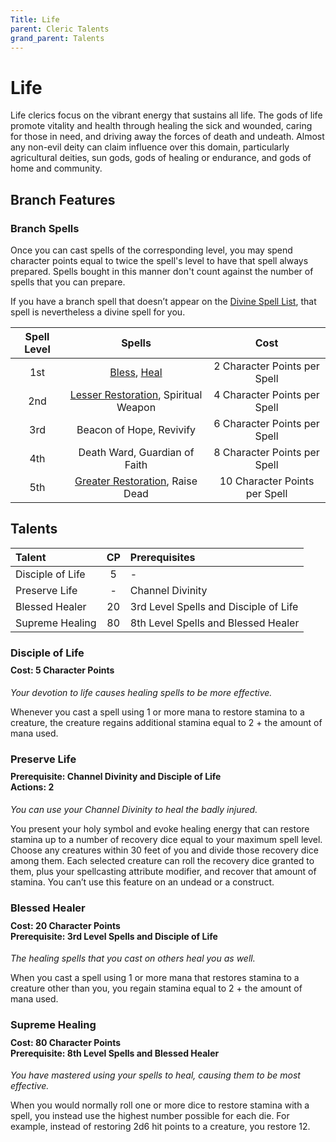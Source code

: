 ```yaml
---
Title: Life
parent: Cleric Talents
grand_parent: Talents
---
```

 
# Life
Life clerics focus on the vibrant energy that sustains all life. The gods of life promote vitality and health through healing the sick and wounded, caring for those in need, and driving away the forces of death and undeath. Almost any non-evil deity can claim influence over this domain, particularly agricultural deities, sun gods, gods of healing or endurance, and gods of home and community.

## Branch Features
 
### Branch Spells
Once you can cast spells of the corresponding level, you may spend character points equal to twice the spell's level to have that spell always prepared. Spells bought in this manner don't count against the number of spells that you can prepare.
 
If you have a branch spell that doesn’t appear on the [Divine Spell List](https://stormchaserroleplaying.com/stormchaserRPG/Spells/Lists/Divine/), that spell is nevertheless a divine spell for you.
 
| Spell Level | Spells | Cost |
|:-----------:|:------:|:----:|
| 1st | [Bless](https://stormchaserroleplaying.com/stormchaserRPG/Spells/1/Charms/#bless), [Heal](https://stormchaserroleplaying.com/stormchaserRPG/Spells/1/Restoration/#heal) | 2 Character Points per Spell |
| 2nd | [Lesser Restoration](https://stormchaserroleplaying.com/stormchaserRPG/Spells/2/Restoration/#lesser-restoration), Spiritual Weapon | 4 Character Points per Spell |
| 3rd | Beacon of Hope, Revivify | 6 Character Points per Spell |
| 4th | Death Ward, Guardian of Faith | 8 Character Points per Spell |
| 5th | [Greater Restoration](https://stormchaserroleplaying.com/stormchaserRPG/Spells/5/Restoration/#greater-restoration), Raise Dead | 10 Character Points per Spell |

## Talents
 
| Talent | CP | Prerequisites |
|:-------|:--:|:--------------|
| Disciple of Life | 5  | - |
| Preserve Life    | -  | Channel Divinity |
| Blessed Healer   | 20 | 3rd Level Spells and Disciple of Life |  
| Supreme Healing  | 80 | 8th Level Spells and Blessed Healer |  

### Disciple of Life
 
<div style="margin-top:-10px;"></div>
 
#### **Cost:** 5 Character Points
*Your devotion to life causes healing spells to be more effective.* 

Whenever you cast a spell using 1 or more mana to restore stamina to a creature, the creature regains additional stamina equal to 2 + the amount of mana used.

### Preserve Life

<div style="margin-top:-10px;"></div>
 
#### **Prerequisite:** Channel Divinity and Disciple of Life<br>**Actions:** 2
*You can use your Channel Divinity to heal the badly injured.* 

You present your holy symbol and evoke healing energy that can restore stamina up to a number of recovery dice equal to your maximum spell level. Choose any creatures within 30 feet of you and divide those recovery dice among them. Each selected creature can roll the recovery dice granted to them, plus your spellcasting attribute modifier, and recover that amount of stamina. You can’t use this feature on an undead or a construct.

### Blessed Healer
 
<div style="margin-top:-10px;"></div>
 
#### **Cost:** 20 Character Points<br>**Prerequisite:** 3rd Level Spells and Disciple of Life
*The healing spells that you cast on others heal you as well.* 

When you cast a spell using 1 or more mana that restores stamina to a creature other than you, you regain stamina equal to 2 + the amount of mana used.

### Supreme Healing
 
<div style="margin-top:-10px;"></div>
 
#### **Cost:** 80 Character Points<br>**Prerequisite:** 8th Level Spells and Blessed Healer
*You have mastered using your spells to heal, causing them to be most effective.* 

When you would normally roll one or more dice to restore stamina with a spell, you instead use the highest number possible for each die. For example, instead of restoring 2d6 hit points to a creature, you restore 12.
